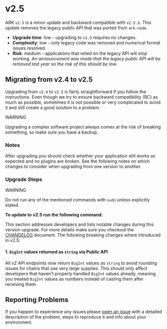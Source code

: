 # v2.5

ARK `v2.5` is a minor update and backward compatible with `v2.5.X`. This update removes the legacy public API that was ported from `ark-node`.

* **Upgrade time**: low - upgrading to `v2.5` requires no changes.
* **Complexity**: low - only legacy code was removed and numerical format issues resolved.
* **Risk**: medium - applications that relied on the legacy API will stop working. _An announcement was made that the legacy public API will be removed last year so the risk of this should be low._

## Migrating from v2.4 to v2.5

Upgrading from `v2.4` to `v2.5` is fairly straightforward if you follow the instructions. Even though we try to ensure backward compatibility \(BC\) as much as possible, sometimes it is not possible or very complicated to avoid it and still create a good solution to a problem.

WARNING

Upgrading a complex software project always comes at the risk of breaking something, so make sure you have a backup.

### Notes

After upgrading you should check whether your application still works as expected and no plugins are broken. See the following notes on which changes to consider when upgrading from one version to another.

### Upgrade Steps

WARNING

Do not run any of the mentioned commands with `sudo` unless explicitly stated.

**To update to v2.5 run the following command:**

This section addresses developers and lists notable changes during this version upgrade. For more details make sure you checkout the [CHANGELOG](https://github.com/ArkEcosystem/core/blob/master/CHANGELOG.md) document. The following breaking changes where introduced in v2.5:

#### 1. `BigInt` values returned as `string` via Public API

All v2 API endpoints now return `BigInt` values as `string` to avoid rounding issues for chains that use very large supplies. This should only affect developers that haven't properly handled `BigInt` values already, meaning you treated `BigInt` values as numbers instead of casting them after receiving them.

## Reporting Problems <a id="reporting-problems"></a>

If you happen to experience any issues please [open an issue](https://github.com/ARKEcosystem/core/issues/new?template=Bug_report.md) with a detailed description of the problem, steps to reproduce it and info about your environment.

